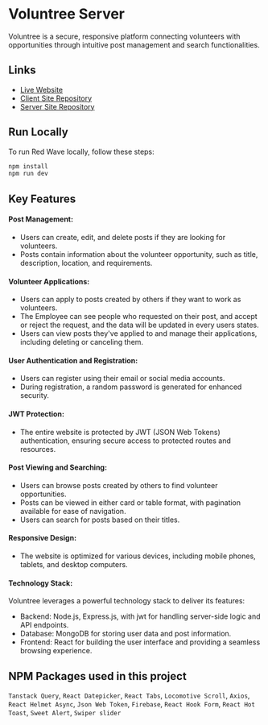 # Voluntree Server

Voluntree is a secure, responsive platform connecting volunteers with opportunities through intuitive post management and search functionalities.

## Links

- [Live Website]([https://red-wave.netlify.app/](https://voluntree-go.netlify.app/))
- [Client Site Repository](https://github.com/abdul-muhaimin-toha/Voluntree-Client)
- [Server Site Repository](https://github.com/abdul-muhaimin-toha/Voluntree-Server)

## Run Locally

To run Red Wave locally, follow these steps:

```sh
npm install
npm run dev
```

## Key Features

#### Post Management:

- Users can create, edit, and delete posts if they are looking for volunteers.
- Posts contain information about the volunteer opportunity, such as title, description, location, and requirements.

#### Volunteer Applications:

- Users can apply to posts created by others if they want to work as volunteers.
- The Employee can see people who requested on their post, and accept or reject the request, and the data will be updated in every users states.
- Users can view posts they've applied to and manage their applications, including deleting or canceling them.

#### User Authentication and Registration:

- Users can register using their email or social media accounts.
- During registration, a random password is generated for enhanced security.

#### JWT Protection:

- The entire website is protected by JWT (JSON Web Tokens) authentication, ensuring secure access to protected routes and resources.

#### Post Viewing and Searching:

- Users can browse posts created by others to find volunteer opportunities.
- Posts can be viewed in either card or table format, with pagination available for ease of navigation.
- Users can search for posts based on their titles.

#### Responsive Design:

- The website is optimized for various devices, including mobile phones, tablets, and desktop computers.

#### Technology Stack:

Voluntree leverages a powerful technology stack to deliver its features:

- Backend: Node.js, Express.js, with jwt for handling server-side logic and API endpoints.
- Database: MongoDB for storing user data and post information.
- Frontend: React for building the user interface and providing a seamless browsing experience.

## NPM Packages used in this project

`Tanstack Query`, `React Datepicker`, `React Tabs`, `Locomotive Scroll`, `Axios`, `React Helmet Async`, `Json Web Token`, `Firebase`, `React Hook Form`, `React Hot Toast`, `Sweet Alert`, `Swiper slider`

